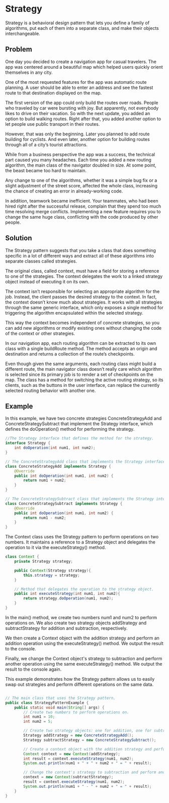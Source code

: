 # Strategy

Strategy is a behavioral design pattern that lets you define a family of algorithms, put each of them into a separate class, and make their objects interchangeable.

## Problem

One day you decided to create a navigation app for casual travelers. The app was centered around a beautiful map which helped users quickly orient themselves in any city.

One of the most requested features for the app was automatic route planning. A user should be able to enter an address and see the fastest route to that destination displayed on the map.

The first version of the app could only build the routes over roads. People who traveled by car were bursting with joy. But apparently, not everybody likes to drive on their vacation. So with the next update, you added an option to build walking routes. Right after that, you added another option to let people use public transport in their routes.

However, that was only the beginning. Later you planned to add route building for cyclists. And even later, another option for building routes through all of a city’s tourist attractions.

While from a business perspective the app was a success, the technical part caused you many headaches. Each time you added a new routing algorithm, the main class of the navigator doubled in size. At some point, the beast became too hard to maintain.

Any change to one of the algorithms, whether it was a simple bug fix or a slight adjustment of the street score, affected the whole class, increasing the chance of creating an error in already-working code.

In addition, teamwork became inefficient. Your teammates, who had been hired right after the successful release, complain that they spend too much time resolving merge conflicts. Implementing a new feature requires you to change the same huge class, conflicting with the code produced by other people.

## Solution

The Strategy pattern suggests that you take a class that does something specific in a lot of different ways and extract all of these algorithms into separate classes called strategies.

The original class, called context, must have a field for storing a reference to one of the strategies. The context delegates the work to a linked strategy object instead of executing it on its own.

The context isn’t responsible for selecting an appropriate algorithm for the job. Instead, the client passes the desired strategy to the context. In fact, the context doesn’t know much about strategies. It works with all strategies through the same generic interface, which only exposes a single method for triggering the algorithm encapsulated within the selected strategy.

This way the context becomes independent of concrete strategies, so you can add new algorithms or modify existing ones without changing the code of the context or other strategies.

In our navigation app, each routing algorithm can be extracted to its own class with a single buildRoute method. The method accepts an origin and destination and returns a collection of the route’s checkpoints.

Even though given the same arguments, each routing class might build a different route, the main navigator class doesn’t really care which algorithm is selected since its primary job is to render a set of checkpoints on the map. The class has a method for switching the active routing strategy, so its clients, such as the buttons in the user interface, can replace the currently selected routing behavior with another one.

## Example

In this example, we have two concrete strategies ConcreteStrategyAdd and ConcreteStrategySubtract that implement the Strategy interface, which defines the doOperation() method for performing the strategy.
```Java
//The Strategy interface that defines the method for the strategy.
interface Strategy {
    int doOperation(int num1, int num2);
}

// The ConcreteStrategyAdd class that implements the Strategy interface and provides the behavior for addition.
class ConcreteStrategyAdd implements Strategy {
    @Override
    public int doOperation(int num1, int num2) {
        return num1 + num2;
    }
}

// The ConcreteStrategySubtract class that implements the Strategy interface and provides the behavior for subtraction.
class ConcreteStrategySubtract implements Strategy {
    @Override
    public int doOperation(int num1, int num2) {
        return num1 - num2;
    }
}
```
The Context class uses the Strategy pattern to perform operations on two numbers. It maintains a reference to a Strategy object and delegates the operation to it via the executeStrategy() method.

```Java
class Context {
    private Strategy strategy;

    public Context(Strategy strategy){
        this.strategy = strategy;
    }

    // Method that delegates the operation to the strategy object.
    public int executeStrategy(int num1, int num2){
        return strategy.doOperation(num1, num2);
    }
}
```
In the main() method, we create two numbers num1 and num2 to perform operations on. We also create two strategy objects addStrategy and subtractStrategy for addition and subtraction, respectively.

We then create a Context object with the addition strategy and perform an addition operation using the executeStrategy() method. We output the result to the console.

Finally, we change the Context object's strategy to subtraction and perform another operation using the same executeStrategy() method. We output the result to the console again.

This example demonstrates how the Strategy pattern allows us to easily swap out strategies and perform different operations on the same data.

```Java

// The main class that uses the Strategy pattern.
public class StrategyPatternExample {
    public static void main(String[] args) {
        // Create two numbers to perform operations on.
        int num1 = 10;
        int num2 = 5;

        // Create two strategy objects: one for addition, one for subtraction.
        Strategy addStrategy = new ConcreteStrategyAdd();
        Strategy subtractStrategy = new ConcreteStrategySubtract();

        // Create a context object with the addition strategy and perform an operation.
        Context context = new Context(addStrategy);
        int result = context.executeStrategy(num1, num2);
        System.out.println(num1 + " + " + num2 + " = " + result);

        // Change the context's strategy to subtraction and perform another operation.
        context = new Context(subtractStrategy);
        result = context.executeStrategy(num1, num2);
        System.out.println(num1 + " - " + num2 + " = " + result);
    }
}

